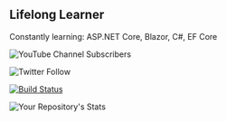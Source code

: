 <h2>Lifelong Learner</h2>

<h7>Constantly learning: ASP.NET Core, Blazor, C#, EF Core</h7>

![YouTube Channel Subscribers](https://img.shields.io/youtube/channel/subscribers/UCjF3nhEiIUdXZ-XIuF_ys1g?style=social)

![Twitter Follow](https://img.shields.io/twitter/follow/DavidEggenbergr?style=social)

[![Build Status](https://dev.azure.com/DavidEggenbergerMLSA/WebsitePersonal/_apis/build/status/DavidEggenberger.WebsitePersonal?branchName=main)](https://dev.azure.com/DavidEggenbergerMLSA/WebsitePersonal/_build/latest?definitionId=6&branchName=main)

![Your Repository's Stats](https://github-readme-stats.vercel.app/api/top-langs/?username=DavidEggenberger&theme=blue-green)

